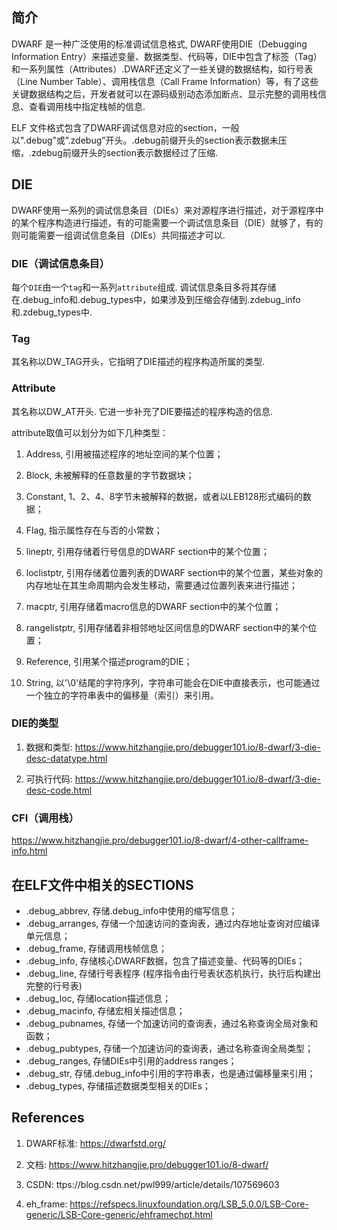 ## 简介

DWARF 是一种广泛使用的标准调试信息格式, DWARF使用DIE（Debugging Information Entry）来描述变量、数据类型、代码等，DIE中包含了标签（Tag）和一系列属性（Attributes）.DWARF还定义了一些关键的数据结构，如行号表（Line Number Table）、调用栈信息（Call Frame Information）等，有了这些关键数据结构之后，开发者就可以在源码级别动态添加断点、显示完整的调用栈信息、查看调用栈中指定栈帧的信息.

ELF 文件格式包含了DWARF调试信息对应的section，一般以".debug”或”.zdebug”开头。.debug前缀开头的section表示数据未压缩，.zdebug前缀开头的section表示数据经过了压缩.

## DIE

DWARF使用一系列的调试信息条目（DIEs）来对源程序进行描述，对于源程序中的某个程序构造进行描述，有的可能需要一个调试信息条目（DIE）就够了，有的则可能需要一组调试信息条目（DIEs）共同描述才可以.

### DIE（调试信息条目）

每个`DIE`由一个`tag`和一系列`attribute`组成. 调试信息条目多将其存储在.debug_info和.debug_types中，如果涉及到压缩会存储到.zdebug_info和.zdebug_types中.

### Tag

其名称以DW_TAG开头，它指明了DIE描述的程序构造所属的类型.

### Attribute

其名称以DW_AT开头. 它进一步补充了DIE要描述的程序构造的信息.

attribute取值可以划分为如下几种类型：

1. Address, 引用被描述程序的地址空间的某个位置；

2. Block, 未被解释的任意数量的字节数据块；

3. Constant, 1、2、4、8字节未被解释的数据，或者以LEB128形式编码的数据；

4. Flag, 指示属性存在与否的小常数；

5. lineptr, 引用存储着行号信息的DWARF section中的某个位置；

6. loclistptr, 引用存储着位置列表的DWARF section中的某个位置，某些对象的内存地址在其生命周期内会发生移动，需要通过位置列表来进行描述；

7. macptr, 引用存储着macro信息的DWARF section中的某个位置；

8. rangelistptr, 引用存储着非相邻地址区间信息的DWARF section中的某个位置；

9. Reference, 引用某个描述program的DIE；

10. String, 以'\0'结尾的字符序列，字符串可能会在DIE中直接表示，也可能通过一个独立的字符串表中的偏移量（索引）来引用。

### DIE的类型

1. 数据和类型: https://www.hitzhangjie.pro/debugger101.io/8-dwarf/3-die-desc-datatype.html

2. 可执行代码: https://www.hitzhangjie.pro/debugger101.io/8-dwarf/3-die-desc-code.html

### CFI（调用栈）

https://www.hitzhangjie.pro/debugger101.io/8-dwarf/4-other-callframe-info.html

## 在ELF文件中相关的SECTIONS

- .debug_abbrev, 存储.debug_info中使用的缩写信息；
- .debug_arranges, 存储一个加速访问的查询表，通过内存地址查询对应编译单元信息；
- .debug_frame, 存储调用栈帧信息；
- .debug_info, 存储核心DWARF数据，包含了描述变量、代码等的DIEs；
- .debug_line, 存储行号表程序 (程序指令由行号表状态机执行，执行后构建出完整的行号表)
- .debug_loc, 存储location描述信息；
- .debug_macinfo, 存储宏相关描述信息；
- .debug_pubnames, 存储一个加速访问的查询表，通过名称查询全局对象和函数；
- .debug_pubtypes, 存储一个加速访问的查询表，通过名称查询全局类型；
- .debug_ranges, 存储DIEs中引用的address ranges；
- .debug_str, 存储.debug_info中引用的字符串表，也是通过偏移量来引用；
- .debug_types, 存储描述数据类型相关的DIEs；

## References

1. DWARF标准: https://dwarfstd.org/

2. 文档: https://www.hitzhangjie.pro/debugger101.io/8-dwarf/

3. CSDN: ttps://blog.csdn.net/pwl999/article/details/107569603

4. eh_frame: https://refspecs.linuxfoundation.org/LSB_5.0.0/LSB-Core-generic/LSB-Core-generic/ehframechpt.html